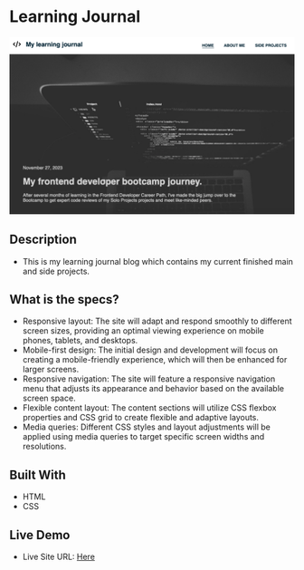 # Learning Journal




![image](images/screenshot.png)

## Description
+ This is my learning journal blog which contains my current finished main and side projects.

## What is the specs?
- Responsive layout: The site will adapt and respond smoothly to different screen sizes, providing an optimal viewing experience on mobile phones, tablets, and desktops.
- Mobile-first design: The initial design and development will focus on creating a mobile-friendly experience, which will then be enhanced for larger screens.
- Responsive navigation: The site will feature a responsive navigation menu that adjusts its appearance and behavior based on the available screen space.
- Flexible content layout: The content sections will utilize CSS flexbox properties and CSS grid to create flexible and adaptive layouts.
- Media queries: Different CSS styles and layout adjustments will be applied using media queries to target specific screen widths and resolutions.

## Built With

+ HTML
+ CSS

## Live Demo

- Live Site URL: [Here]()
